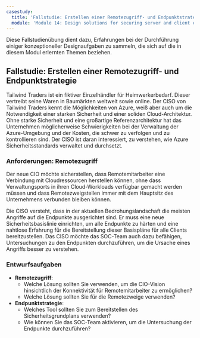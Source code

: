 ```yaml
---
casestudy:
  title: 'Fallstudie: Erstellen einer Remotezugriff- und Endpunktstrategie'
  module: 'Module 14: Design solutions for securing server and client endpoints'
---
```


Diese Fallstudienübung dient dazu, Erfahrungen bei der Durchführung einiger konzeptioneller Designaufgaben zu sammeln, die sich auf die in diesem Modul erlernten Themen beziehen.

## Fallstudie: Erstellen einer Remotezugriff- und Endpunktstrategie

Tailwind Traders ist ein fiktiver Einzelhändler für Heimwerkerbedarf. Dieser vertreibt seine Waren in Baumärkten weltweit sowie online. Der CISO von Tailwind Traders kennt die Möglichkeiten von Azure, weiß aber auch um die Notwendigkeit einer starken Sicherheit und einer soliden Cloud-Architektur. Ohne starke Sicherheit und eine großartige Referenzarchitektur hat das Unternehmen möglicherweise Schwierigkeiten bei der Verwaltung der Azure-Umgebung und der Kosten, die schwer zu verfolgen und zu kontrollieren sind. Der CISO ist daran interessiert, zu verstehen, wie Azure Sicherheitsstandards verwaltet und durchsetzt.

### Anforderungen: Remotezugriff

Der neue CIO möchte sicherstellen, dass Remotemitarbeiter eine Verbindung mit Cloudressourcen herstellen können, ohne dass Verwaltungsports in ihren Cloud-Workloads verfügbar gemacht werden müssen und dass Remotezweigstellen immer mit dem Hauptsitz des Unternehmens verbunden bleiben können.

Die CISO versteht, dass in der aktuellen Bedrohungslandschaft die meisten Angriffe auf die Endpunkte ausgerichtet sind. Er muss eine neue Sicherheitsbasislinie einrichten, um alle Endpunkte zu härten und eine nahtlose Erfahrung für die Bereitstellung dieser Basispläne für alle Clients bereitzustellen. Das CISO möchte das SOC-Team auch dazu befähigen, Untersuchungen zu den Endpunkten durchzuführen, um die Ursache eines Angriffs besser zu verstehen.

### Entwurfsaufgaben

* **Remotezugriff**: 
     - Welche Lösung sollten Sie verwenden, um die CIO-Vision hinsichtlich der Konnektivität für Remotemitarbeiter zu ermöglichen?
     - Welche Lösung sollten Sie für die Remotezweige verwenden?
* **Endpunktstrategie**:
     - Welches Tool sollten Sie zum Bereitstellen des Sicherheitsgrundplans verwenden?
     - Wie können Sie das SOC-Team aktivieren, um die Untersuchung der Endpunkte durchzuführen?
